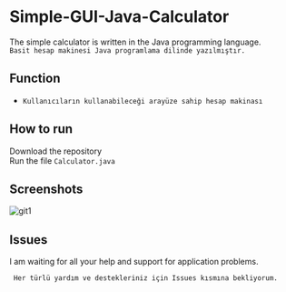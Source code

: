 # Simple-GUI-Java-Calculator
The simple calculator is written in the Java programming language.
 <br/>
 ``` Basit hesap makinesi Java programlama dilinde yazılmıştır. ```
## Function
* ```Kullanıcıların kullanabileceği arayüze sahip hesap makinası```
## How to run
Download the repository
<br/>
Run the file ```Calculator.java```
<br/>
## Screenshots

![git1](https://github.com/Yuksel-Can/Simple-GUI-Java-Calculator/blob/main/Calculator/gif/calculatorVideo.gif)
## Issues
I am waiting for all your help and support for application problems.

``` Her türlü yardım ve destekleriniz için Issues kısmına bekliyorum.```



